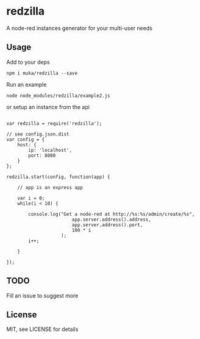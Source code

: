 redzilla
===

A node-red instances generator for your multi-user needs


Usage
---

Add to your deps

`npm i muka/redzilla --save`


Run an example

`node node_modules/redzilla/example2.js`


or setup an instance from the api

```

var redzilla = require('redzilla');

// see config.json.dist
var config = {
    host: {
        ip: 'localhost',
        port: 8080
    }
};

redzilla.start(config, function(app) {

    // app is an express app

    var i = 0;
    while(i < 10) {

        console.log("Get a node-red at http://%s:%s/admin/create/%s",
                        app.server.address().address,
                        app.server.address().port,
                        100 * i
                    );
        i++;

    }

});

```

TODO
---

Fill an issue to suggest more

License
---

MIT, see LICENSE for details